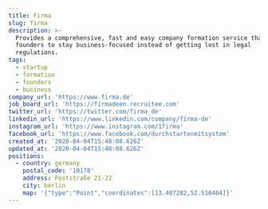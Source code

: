 ```yaml
---
title: Firma
slug: firma
description: >-
  Provides a comprehensive, fast and easy company formation service that enables
  founders to stay business-focused instead of getting lost in legal
  regulations.
tags:
  - startup
  - formation
  - founders
  - business
company_url: 'https://www.firma.de'
job_board_url: 'https://firmadeen.recruitee.com'
twitter_url: 'https://twitter.com/firma_de'
linkedin_url: 'https://www.linkedin.com/company/firma-de'
instagram_url: 'https://www.instagram.com/1firma'
facebook_url: 'https://www.facebook.com/durchstartenmitsystem'
created_at: '2020-04-04T15:48:08.626Z'
updated_at: '2020-04-04T15:48:08.626Z'
positions:
  - country: germany
    postal_code: '10178'
    address: Poststraße 21-22
    city: berlin
    map: '{"type":"Point","coordinates":[13.407282,52.516404]}'
---
```

